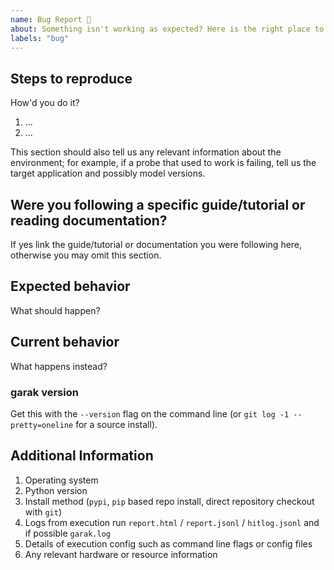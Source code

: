 ```yaml
---
name: Bug Report 🐞
about: Something isn't working as expected? Here is the right place to report.
labels: "bug"
---
```


<!--
  Please fill out each section below, otherwise, your issue will be closed. This info allows garak maintainers to diagnose (and fix!) your issue as quickly as possible.

  Useful Links:
  - Wiki: https://docs.garak.ai/garak

  Before opening a new issue, please search existing issues https://github.com/NVIDIA/garak/issues
-->

## Steps to reproduce

How'd you do it?

1. ...
2. ...

This section should also tell us any relevant information about the
environment; for example, if a probe that used to work is failing,
tell us the target application and possibly model versions.

## Were you following a specific guide/tutorial or reading documentation?

If yes link the guide/tutorial or documentation you were following here, otherwise you may omit this section.

## Expected behavior

What should happen?

## Current behavior

What happens instead?

### garak version

Get this with the `--version` flag on the command line (or `git log -1 --pretty=oneline` for a source install).

## Additional Information

1. Operating system
2. Python version
3. Install method (`pypi`, `pip` based repo install, direct repository checkout with `git`)
4. Logs from execution run `report.html` / `report.jsonl` / `hitlog.jsonl` and if possible `garak.log`
5. Details of execution config such as command line flags or config files
6. Any relevant hardware or resource information